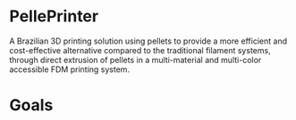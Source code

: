 # PellePrinter
A Brazilian 3D printing solution using pellets to provide a more efficient and cost-effective alternative compared to the traditional filament systems, through direct extrusion of pellets in a multi-material and multi-color accessible FDM printing system.

# Goals
